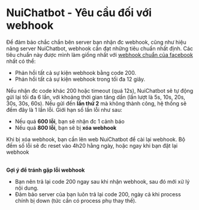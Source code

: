 <a name="yeucauwebhook"></a>  
# NuiChatbot - Yêu cầu đối với webhook
  
Để đảm bảo chắc chắn bên server bạn nhận đc webhook, cũng như hiệu năng server NuiChatbot, webhook cần đạt những tiêu chuẩn nhất định. Các tiêu chuẩn này được mình làm giống nhất với [webhook chuẩn của facebook](https://developers.facebook.com/docs/messenger-platform/webhook#unsubscribe) nhất có thể:

- Phản hồi tất cả sự kiện webhook bằng code 200.
- Phản hồi tất cả sự kiện webhook trong tối đa 12 giây.

Nếu nhận đc code khác 200 hoặc timeout (quá 12s), NuiChatbot sẽ tự động gửi lại tối đa 6 lần, với khoảng thời gian tăng dần (lần lượt là 5s, 10s, 20s, 30s, 30s, 60s). Nếu gửi đến **lần thứ 2** mà không thành công, hệ thống sẽ đếm đây là 1 lần lỗi. Giới hạn số lần lỗi như sau:

- Nếu quá **600 lỗi**, bạn sẽ nhận đc 1 cảnh báo
- Nếu quá **800 lỗi**, bạn sẽ bị **xóa webhook**

Khi bị xóa webhook, bạn cần lên web NuiChatbot để cài lại webhook. Bộ đếm số lỗi sẽ đc reset vào 4h20 hằng ngày, hoặc ngay khi bạn đặt lại webhook

<a name="goiywebhook"></a>  
__Gợi ý để tránh gặp lỗi webhook__
- Bạn nên trả lại code 200 ngay sau khi nhận webhook, sau đó mới xử lý nội dung.
- Đảm bảo server của bạn luôn trả lại code 200, ngày cả khi process chính bị down (tức cần có process phụ thay thế).
 
